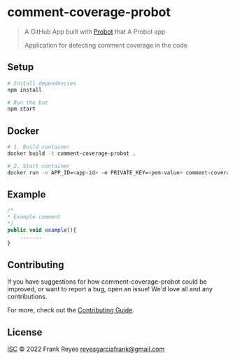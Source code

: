 # comment-coverage-probot

> A GitHub App built with [Probot](https://github.com/probot/probot) that A Probot app
> 
> Application for detecting comment coverage in the code

## Setup

```sh
# Install dependencies
npm install

# Run the bot
npm start
```

## Docker

```sh
# 1. Build container
docker build -t comment-coverage-probot .

# 2. Start container
docker run -e APP_ID=<app-id> -e PRIVATE_KEY=<pem-value> comment-coverage-probot
```
## Example
```js
/*
* Example comment
*/
public void example(){
    .......
}
```

## Contributing

If you have suggestions for how comment-coverage-probot could be improved, or want to report a bug, open an issue! We'd love all and any contributions.

For more, check out the [Contributing Guide](CONTRIBUTING.md).

## License

[ISC](LICENSE) © 2022 Frank Reyes <reyesgarciafrank@gmail.com>
